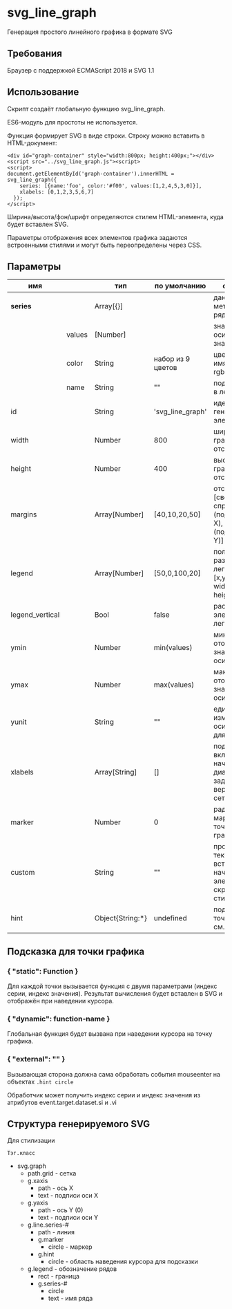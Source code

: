 ﻿# svg_line_graph
Генерация простого линейного графика в формате SVG

## Требования
Браузер с поддержкой ECMAScript 2018 и SVG 1.1

## Использование

Скрипт создаёт глобальную функцию svg_line_graph.

ES6-модуль для простоты не используется.

Функция формирует SVG в виде строки.
Строку можно вставить в HTML-документ:
```
<div id="graph-container" style="width:800px; height:400px;"></div>
<script src="../svg_line_graph.js"><script>
<script>
document.getElementById('graph-container').innerHTML = svg_line_graph({
    series: [{name:'foo', color:'#f00', values:[1,2,4,5,3,0]}],
    xlabels: [0,1,2,3,5,6,7] 
  });
</script>
```
Ширина/высота/фон/шрифт определяются стилем HTML-элемента, куда будет вставлен SVG.

Параметры отображения всех элементов графика задаются встроенными стилями и могут быть переопределены через CSS.

## Параметры

| имя         | | тип             | по умолчанию      | описание
| ------------|-|-----------------|-------------------|--------------------------------------------------------------------------
| **series**  | | Array[{}]       |                   | данные и метаданные рядов (линий)
| | values    |   [Number]        |                   | значения по оси Y, значения null|undefined не рисуются
| | color     |   String          | набор из 9 цветов | цвет линии: имя / #hex / rgb() / rgba()
| | name      |   String          | ""                | подпись ряда в легенде
| id          | | String          | 'svg_line_graph'  | идентификатор генерируемого элемента SVG
| width       | | Number          | 800               | ширина графика с отступами, px
| height      | | Number          | 400               | высота графика с отступами, px
| margins     | | Array[Number]   | [40,10,20,50]     | отступы [сверху, справа, снизу (подписи оси X), слева (подписи оси Y)]
| legend      | | Array[Number]   | [50,0,100,20]     | положение и размер легенды [x,y,line-width,line-height]
| legend_vertical | | Bool        | false             | расположение элементов легенды
| ymin        | | Number          | min(values)       | минимальное отображаемое значение по оси Y 
| ymax        | | Number          | max(values)       | максимальное отображаемое значение по оси Y
| yunit       | | String          | ""                | единица измерения на оси Y, общая для всех серий
| xlabels     | | Array[String]   | []                | подписи оси X включая начало и конец диапазона, задают вертикальную сетку
| marker      | | Number          | 0                 | радиус маркера для точки на графике
| custom      | | String          | ""                | произвольный текст вставляемый в начало SVG: элементы SVG, скрипты или стили
| hint        | | Object{String:*}| undefined         | подсказка для точки графика, см. ниже

## Подсказка для точки графика

### { "static": Function }
Для каждой точки вызывается функция с двумя параметрами (индекс серии, индекс значения).
Результат вычисления будет вставлен в SVG и отображён при наведении курсора.

### { "dynamic": function-name }
Глобальная функция будет вызвана при наведении курсора на точку графика.

### { "external": "" }
Вызывающая сторона должна сама обработать события mouseenter на объектах ``.hint circle``

Обработчик может получить индекс серии и индекс значения из атрибутов event.target.dataset.si и .vi

## Структура генерируемого SVG

Для стилизации

``Тэг.класс``
  * svg.graph
    * path.grid - сетка
    * g.xaxis
      * path - ось X
      * text - подписи оси X
    * g.yaxis
      * path - ось Y (0)
      * text - подписи оси Y
    * g.line.series-#
      * path - линия
      * g.marker
        * circle - маркер
      * g.hint
        * circle - область наведения курсора для подсказки
    * g.legend - обозначение рядов
      * rect - граница
      * g.series-#
        * circle
        * text - имя ряда